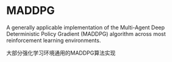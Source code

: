 # MADDPG
A generally applicable implementation of the Multi-Agent Deep Deterministic Policy Gradient (MADDPG) algorithm across most reinforcement learning environments.

大部分强化学习环境通用的MADDPG算法实现
